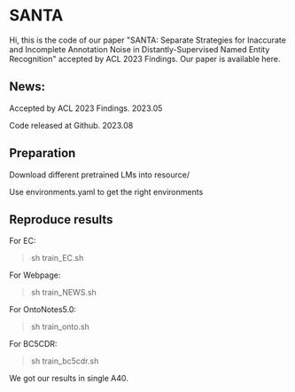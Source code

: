 # SANTA

Hi, this is the code of our paper "SANTA: Separate Strategies for Inaccurate and Incomplete Annotation Noise in Distantly-Supervised Named Entity Recognition" accepted by ACL 2023 Findings. Our paper is available here.

## News:

Accepted by ACL 2023 Findings. 2023.05

Code released at Github. 2023.08

## Preparation
Download different pretrained LMs into resource/ 

Use environments.yaml to get the right environments

## Reproduce results
For EC:

>sh train_EC.sh

For Webpage:

>sh train_NEWS.sh

For OntoNotes5.0:

>sh train_onto.sh

For BC5CDR:

>sh train_bc5cdr.sh

We got our results in single A40.
